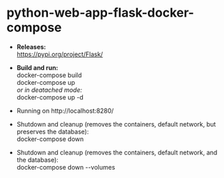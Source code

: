 # python-web-app-flask-docker-compose

- **Releases:** <br />
https://pypi.org/project/Flask/

- **Build and run:** <br />
docker-compose build <br />
docker-compose up <br />
*or in deatached mode:* <br />
docker-compose up -d <br />
- Running on http://localhost:8280/ <br />
- Shutdown and cleanup (removes the containers, default network, but preserves the database): <br />
docker-compose down <br />

- Shutdown and cleanup (removes the containers, default network, and the database): <br />
docker-compose down --volumes <br />